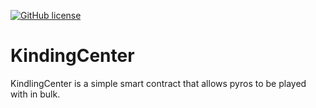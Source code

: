[![GitHub license](https://img.shields.io/github/license/PyroPets/KindlingCenter)](https://github.com/PyroPets/KindlingCenter/blob/main/LICENSE.md)

# KindingCenter

KindlingCenter is a simple smart contract that allows pyros to be played with in bulk.
